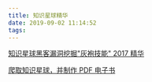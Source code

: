 ```yaml
---
title: 知识星球精华
date: 2019-09-02 11:14:52
tags:
---
```





[知识星球黑客漏洞挖掘"灰袍技能" 2017 精华](https://github.com/ChrisLinn/greyhame-2017)

[爬取知识星球，并制作 PDF 电子书](https://github.com/wbsabc/zsxq-spider)











